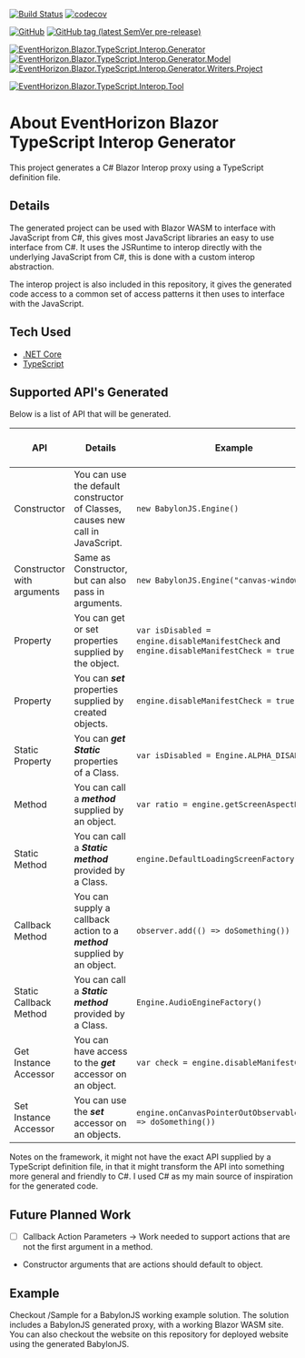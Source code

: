 [![Build Status](https://img.shields.io/endpoint.svg?url=https%3A%2F%2Factions-badge.atrox.dev%2Fcanhorn%2FEventHorizon.Blazor.TypeScript.Interop.Generator%2Fbadge%3Fref%3Dmain&style=for-the-badge)](https://actions-badge.atrox.dev/canhorn/EventHorizon.Blazor.TypeScript.Interop.Generator/goto?ref=main)
[![codecov](https://img.shields.io/codecov/c/github/canhorn/EventHorizon.Blazor.TypeScript.Interop.Generator?style=for-the-badge)](https://codecov.io/gh/canhorn/EventHorizon.Blazor.TypeScript.Interop.Generator) 

[![GitHub](https://img.shields.io/github/license/canhorn/EventHorizon.Blazor.TypeScript.Interop.Generator?style=for-the-badge)](https://github.com/canhorn/EventHorizon.Blazor.TypeScript.Interop.Generator/blob/main/LICENSE)
[![GitHub tag (latest SemVer pre-release)](https://img.shields.io/github/v/tag/canhorn/EventHorizon.Blazor.TypeScript.Interop.Generator?include_prereleases&label=latest%20tag&style=for-the-badge)](https://github.com/canhorn/EventHorizon.Blazor.TypeScript.Interop.Generator/tags)

[![EventHorizon.Blazor.TypeScript.Interop.Generator](https://img.shields.io/nuget/vpre/EventHorizon.Blazor.TypeScript.Interop.Generator?style=for-the-badge&label=Generator)](https://www.nuget.org/packages/EventHorizon.Blazor.TypeScript.Interop.Generator)
[![EventHorizon.Blazor.TypeScript.Interop.Generator.Model](https://img.shields.io/nuget/vpre/EventHorizon.Blazor.TypeScript.Interop.Generator.Model?style=for-the-badge&label=Model)](https://www.nuget.org/packages/EventHorizon.Blazor.TypeScript.Interop.Generator.Model)
[![EventHorizon.Blazor.TypeScript.Interop.Generator.Writers.Project](https://img.shields.io/nuget/vpre/EventHorizon.Blazor.TypeScript.Interop.Generator.Writers.Project?style=for-the-badge&label=Project+Writer)](https://www.nuget.org/packages/EventHorizon.Blazor.TypeScript.Interop.Generator.Writers.Project)

[![EventHorizon.Blazor.TypeScript.Interop.Tool](https://img.shields.io/nuget/vpre/EventHorizon.Blazor.TypeScript.Interop.Generator.Tool?style=for-the-badge&label=Tool)](https://www.nuget.org/packages/EventHorizon.Blazor.TypeScript.Interop.Generator.Tool)

# About EventHorizon Blazor TypeScript Interop Generator

This project generates a C# Blazor Interop proxy using a TypeScript definition file. 

## Details

The generated project can be used with Blazor WASM to interface with JavaScript from C#, this gives most JavaScript libraries an easy to use interface from C#. 
It uses the JSRuntime to interop directly with the underlying JavaScript from C#, this is done with a custom interop abstraction. 

The interop project is also included in this repository, it gives the generated code access to a common set of access patterns it then uses to interface with the JavaScript.

## Tech Used

* [.NET Core](https://dotnet.microsoft.com/)
* [TypeScript](https://www.typescriptlang.org/)

## Supported API's Generated

Below is a list of API that will be generated.

API | Details | Example | Support (:large_orange_diamond: limited support)
--- | --- | --- | ---
Constructor | You can use the default constructor of Classes, causes new call in JavaScript. | ```new BabylonJS.Engine()``` | :heavy_check_mark:
Constructor with arguments | Same as Constructor, but can also pass in arguments. | ```new BabylonJS.Engine("canvas-window-id")``` | :large_orange_diamond: See Callback Action Parameters
Property | You can get or set properties supplied by the object. | ```var isDisabled = engine.disableManifestCheck``` and ```engine.disableManifestCheck = true``` | :heavy_check_mark:
Property | You can ***set*** properties supplied by created objects. | ```engine.disableManifestCheck = true``` | :heavy_check_mark:
Static Property | You can ***get*** ***Static*** properties of a Class. | ```var isDisabled = Engine.ALPHA_DISABLE``` | :heavy_check_mark: (no support for ***set***)
Method | You can call a ***method*** supplied by an object. | ```var ratio = engine.getScreenAspectRatio()``` | :large_orange_diamond: Callback Action Parameter
Static Method | You can call a ***Static*** ***method*** provided by a Class. | ```engine.DefaultLoadingScreenFactory(canvas)``` | :large_orange_diamond: See Callback Action Parameter
Callback Method | You can supply a callback action to a ***method*** supplied by an object. | ```observer.add(() => doSomething())``` | :large_orange_diamond: See Parameter Callback Action
Static Callback Method | You can call a ***Static*** ***method*** provided by a Class. | ```Engine.AudioEngineFactory()``` | :large_orange_diamond: See Parameter Callback Action
Get Instance Accessor | You can have access to the ***get*** accessor on an object. | ```var check = engine.disableManifestCheck``` | :heavy_check_mark:
Set Instance Accessor | You can use the ***set*** accessor on an objects. | ```engine.onCanvasPointerOutObservable.add(() => doSomething())``` | :heavy_check_mark:

Notes on the framework, it might not have the exact API supplied by a TypeScript definition file, in that it might transform the API into something more general and friendly to C#. I used C# as my main source of inspiration for the generated code.

## Future Planned Work

- [ ] Callback Action Parameters -> Work needed to support actions that are not the first argument in a method.
 - Constructor arguments that are actions should default to object.

## Example

Checkout /Sample for a BabylonJS working example solution. The solution includes a BabylonJS generated proxy, with a working Blazor WASM site. You can also checkout the website on this repository for deployed website using the generated BabylonJS.
